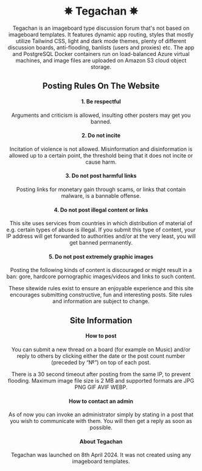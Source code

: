 <div align="center">
<h1>✵ Tegachan ✵</h1>

Tegachan is an imageboard type discussion forum that's not based on imageboard templates.
It features dynamic app routing, styles that mostly utilize Tailwind CSS, light and dark mode
themes, plenty of different discussion boards, anti-flooding, banlists (users and proxies) etc.
The app and PostgreSQL Docker containers run on load-balanced Azure virtual machines, and image
files are uploaded on Amazon S3 cloud object storage.

<h2>Posting Rules On The Website</h2>

<h4>1. Be respectful</h4>

Arguments and criticism is allowed, insulting other posters may get you banned.

<h4>2. Do not incite</h4>

Incitation of violence is not allowed. Misinformation and disinformation is allowed up to a
certain point, the threshold being that it does not incite or cause harm.

<h4>3. Do not post harmful links</h4>

Posting links for monetary gain through scams, or links that contain malware, is a bannable offense.

<h4>4. Do not post illegal content or links</h4>

This site uses services from countries in which distribution of material of e.g. certain types of 
abuse is illegal. If you submit this type of content, your IP address will get forwarded to 
authorities and/or at the very least, you will get banned permanently.

<h4>5. Do not post extremely graphic images</h4>

Posting the following kinds of content is discouraged or might result in a ban: gore, hardcore
pornographic images/videos and links to such content.

These sitewide rules exist to ensure an enjoyable experience and this site encourages submitting
constructive, fun and interesting posts. Site rules and information are subject to change.

<h2>Site Information</h2>

<h4>How to post</h4>

You can submit a new thread on a board (for example on Music) and/or reply to others by clicking
either the date or the post count number (preceded by “№”) on top of each post.

There is a 30 second timeout after posting from the same IP, to prevent flooding. Maximum image
file size is 2 MB and supported formats are JPG PNG GIF AVIF WEBP.

<h4>How to contact an admin</h4>

As of now you can invoke an administrator simply by stating in a post that you wish to communicate
with them. You will then get a reply as soon as possible.

<h4>About Tegachan</h4>

Tegachan was launched on 8th April 2024. It was not created using any imageboard templates.

</div>
